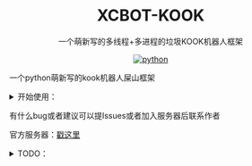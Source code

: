 <div align="center">
  
# XCBOT-KOOK

一个萌新写的多线程+多进程的垃圾KOOK机器人框架

</div>

<p align="center">
  <a href="https://www.python.org/">
    <img src="https://img.shields.io/static/v1?label=python&message=3.11.4&color=blue" alt="python">
  </a>
</P>
  
一个python萌新写的kook机器人屎山框架

<details>
<summary>开始使用：</summary>

- ### 1, 克隆本项目
  ```
  git clone https://github.com/XCWQW1/XCBOT-KOOK.git
  cd XCBOT-KOOK
  ```


- ### 2, 安装所需库

  ```pip install -r requirements.txt``` 

- ### 3, 创建或使用已有的KOOK机器人
  
  >请到[这里](https://developer.kookapp.cn/app/index)创建你的kook机器人

  创建好后在 应用>你创建的机器人>机器人>机器人连接模式 选择websocket
  复制你的TOKEN备用
- ### 4, 初始化
  请先执行```python main.py```初始化后再进行操作
  
- ### 4, 配置
  打开 config>config.ini 文件
  更改 token 为刚刚复制的 TOKEN
  
- ### 6, 编写插件 （可选）
	>示例的插件 kook_test.py、kook_http_api.py

- ### 7, 启动
  ```
  python main.py
  ``` 
	
  PS：第一次运行会停止2次初始化配置文件

</details>


有什么bug或者建议可以提Issues或者加入服务器后联系作者

官方服务器：[戳这里](https://kook.top/PDcaSp)

<details>
<summary>TODO：</summary>

  - #### 插件API
    - [x] 发送消息
    - [x] 引用消息
    - [x] 发送卡片
    - [x] 发送图片
    - [x] 上传文件
    - [x] 添加回应
    - [ ] 语音频道播放音乐
  
  - #### 框架API
    - [ ] onebot V11  （会做一些更改，比如send_group_msg会变成send_target_msg
    - [x] http api （只有一个发送消息的api也算是吧？后面慢慢完善
    - [ ] 正向ws
    - [ ] 反向ws
    - [ ] http post
</details>
